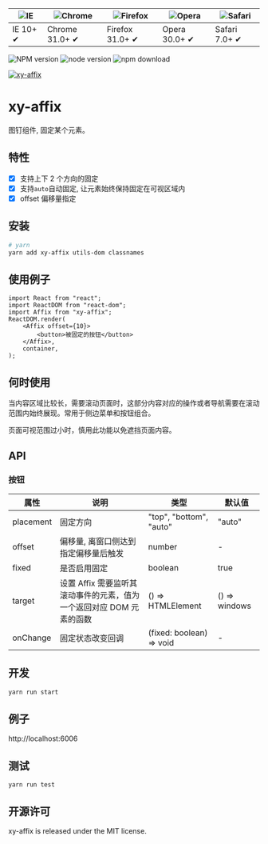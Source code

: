 | ![IE](https://github.com/alrra/browser-logos/blob/master/src/edge/edge_48x48.png?raw=true) | ![Chrome](https://github.com/alrra/browser-logos/blob/master/src/chrome/chrome_48x48.png?raw=true) | ![Firefox](https://github.com/alrra/browser-logos/blob/master/src/firefox/firefox_48x48.png?raw=true) | ![Opera](https://github.com/alrra/browser-logos/blob/master/src/opera/opera_48x48.png?raw=true) | ![Safari](https://github.com/alrra/browser-logos/blob/master/src/safari/safari_48x48.png?raw=true) |
| ------------------------------------------------------------------------------------------ | -------------------------------------------------------------------------------------------------- | ----------------------------------------------------------------------------------------------------- | ----------------------------------------------------------------------------------------------- | -------------------------------------------------------------------------------------------------- |
| IE 10+ ✔                                                                                   | Chrome 31.0+ ✔                                                                                     | Firefox 31.0+ ✔                                                                                       | Opera 30.0+ ✔                                                                                   | Safari 7.0+ ✔                                                                                      |

![NPM version](http://img.shields.io/npm/v/xy-affix.svg?style=flat-square)
![node version](https://img.shields.io/badge/node.js-%3E=_0.10-green.svg?style=flat-square)
![npm download](https://img.shields.io/npm/dm/xy-affix.svg?style=flat-square)

[![xy-affix](https://nodei.co/npm/xy-affix.png)](https://npmjs.org/package/xy-affix)

# xy-affix

图钉组件, 固定某个元素。

## 特性

-   [x] 支持上下 2 个方向的固定
-   [x] 支持`auto`自动固定, 让元素始终保持固定在可视区域内
-   [x] offset 偏移量指定

## 安装

```bash
# yarn
yarn add xy-affix utils-dom classnames
```

## 使用例子

```tsx
import React from "react";
import ReactDOM from "react-dom";
import Affix from "xy-affix";
ReactDOM.render(
    <Affix offset={10}>
        <button>被固定的按钮</button>
    </Affix>,
    container,
);
```

## 何时使用

当内容区域比较长，需要滚动页面时，这部分内容对应的操作或者导航需要在滚动范围内始终展现。常用于侧边菜单和按钮组合。

页面可视范围过小时，慎用此功能以免遮挡页面内容。

## API

### 按钮

| 属性      | 说明                                                                 | 类型                     | 默认值        |
| --------- | -------------------------------------------------------------------- | ------------------------ | ------------- |
| placement | 固定方向                                                             | "top", "bottom", "auto"  | "auto"        |
| offset    | 偏移量, 离窗口侧达到指定偏移量后触发                                 | number                   | -             |
| fixed     | 是否启用固定                                                         | boolean                  | true          |
| target    | 设置 Affix 需要监听其滚动事件的元素，值为一个返回对应 DOM 元素的函数 | () => HTMLElement        | () => windows |
| onChange  | 固定状态改变回调                                                     | (fixed: boolean) => void | -             |

## 开发

```sh
yarn run start
```

## 例子

http://localhost:6006

## 测试

```
yarn run test
```

## 开源许可

xy-affix is released under the MIT license.
